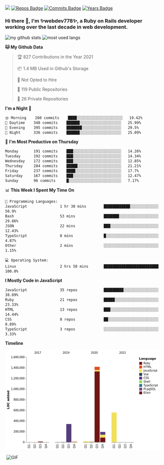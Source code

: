 ![](https://visitor-badge.glitch.me/badge?page_id=webdev778.webdev778)
[![Repos Badge](https://badges.pufler.dev/repos/webdev778)](https://badges.pufler.dev)
[![Commits Badge](https://badges.pufler.dev/commits/monthly/webdev778)](https://badges.pufler.dev)
[![Years Badge](https://badges.pufler.dev/years/webdev778)](https://badges.pufler.dev)
### Hi there 👋, I'm ✨webdev778✨, a Ruby on Rails developer working over the last decade in web development.


![my github stats](https://github-readme-stats.vercel.app/api?username=webdev778&show_icons=true&theme=tokyonight&line_height=27)
![most used langs](https://github-readme-stats.vercel.app/api/top-langs/?username=webdev778&hide=css,html&theme=tokyonight)

<!--START_SECTION:waka-->
**🐱 My Github Data** 

> 🏆 827 Contributions in the Year 2021
 > 
> 📦 1.4 MB Used in Github's Storage 
 > 
> 🚫 Not Opted to Hire
 > 
> 📜 119 Public Repositories 
 > 
> 🔑 26 Private Repositories  
 > 
**I'm a Night 🦉** 

```text
🌞 Morning    260 commits    ████░░░░░░░░░░░░░░░░░░░░░   19.42% 
🌆 Daytime    348 commits    ██████░░░░░░░░░░░░░░░░░░░   25.99% 
🌃 Evening    395 commits    ███████░░░░░░░░░░░░░░░░░░   29.5% 
🌙 Night      336 commits    ██████░░░░░░░░░░░░░░░░░░░   25.09%

```
📅 **I'm Most Productive on Thursday** 

```text
Monday       191 commits    ███░░░░░░░░░░░░░░░░░░░░░░   14.26% 
Tuesday      192 commits    ███░░░░░░░░░░░░░░░░░░░░░░   14.34% 
Wednesday    172 commits    ███░░░░░░░░░░░░░░░░░░░░░░   12.85% 
Thursday     284 commits    █████░░░░░░░░░░░░░░░░░░░░   21.21% 
Friday       237 commits    ████░░░░░░░░░░░░░░░░░░░░░   17.7% 
Saturday     167 commits    ███░░░░░░░░░░░░░░░░░░░░░░   12.47% 
Sunday       96 commits     █░░░░░░░░░░░░░░░░░░░░░░░░   7.17%

```


📊 **This Week I Spent My Time On** 

```text
💬 Programming Languages: 
JavaScript               1 hr 30 mins        ████████████░░░░░░░░░░░░░   50.9% 
Bash                     53 mins             ███████░░░░░░░░░░░░░░░░░░   29.86% 
JSON                     22 mins             ███░░░░░░░░░░░░░░░░░░░░░░   12.43% 
TypeScript               8 mins              █░░░░░░░░░░░░░░░░░░░░░░░░   4.87% 
Other                    2 mins              ░░░░░░░░░░░░░░░░░░░░░░░░░   1.15%

💻 Operating System: 
Linux                    2 hrs 58 mins       █████████████████████████   100.0%

```

**I Mostly Code in JavaScript** 

```text
JavaScript               35 repos            █████████░░░░░░░░░░░░░░░░   38.89% 
Ruby                     21 repos            █████░░░░░░░░░░░░░░░░░░░░   23.33% 
HTML                     13 repos            ███░░░░░░░░░░░░░░░░░░░░░░   14.44% 
CSS                      8 repos             ██░░░░░░░░░░░░░░░░░░░░░░░   8.89% 
TypeScript               3 repos             ░░░░░░░░░░░░░░░░░░░░░░░░░   3.33%

```


**Timeline**

![Chart not found](https://raw.githubusercontent.com/webdev778/webdev778/master/charts/bar_graph.png) 


<!--END_SECTION:waka-->

<img align="right" alt="GIF" src="https://github.com/webdev778/webdev778/blob/main/code.gif?raw=true" width="500" height="320" />

<!--
**webdev778/webdev778** is a ✨ _special_ ✨ repository because its `README.md` (this file) appears on your GitHub profile.

Here are some ideas to get you started:

- 🔭 I’m currently working on ...
- 🌱 I’m currently learning ...
- 👯 I’m looking to collaborate on ...
- 🤔 I’m looking for help with ...
- 💬 Ask me about ...
- 📫 How to reach me: ...
- 😄 Pronouns: ...
- ⚡ Fun fact: ...
-->
